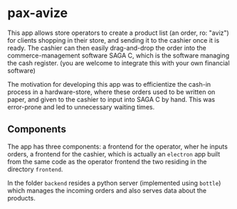 # pax-avize

This app allows store operators to create a product list (an order, ro: "aviz") for clients shopping in their store, and sending it to the
cashier once it is ready. The cashier can then easily drag-and-drop the order into the commerce-management software SAGA C,
which is the software managing the cash register. (you are welcome to integrate this with your own financial software)

The motivation for developing this app was to efficientize the cash-in process in a hardware-store, where
these orders used to be written on paper, and given to the cashier to input into SAGA C by hand. This was error-prone
and led to unnecessary waiting times.

## Components

The app has three components: a frontend for the operator, wher he inputs orders, a frontend for the cashier, which is actually
an `electron` app built from the same code as the operator frontend the two residing in the directory `frontend`.

In the folder `backend` resides a python server (implemented using `bottle`) which manages the incoming orders and also serves
data about the products.

